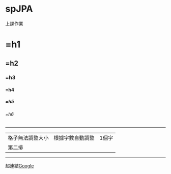 # spJPA
上課作業
# =h1
## =h2
### =h3
#### =h4
##### =h5
###### =h6 <!-- 我是註解 -->
<hr>

<table align= center>
  <tr>
    <td>格子無法調整大小</td>
    <td>根據字數自動調整</td>
    <td>1個字</td>
  </tr>
  <tr>
    <td>第二排</td>
  </tr>
</table>
<hr>

超連結[Google](www.google.com.tw)

